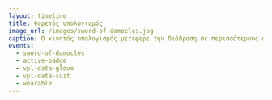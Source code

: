 ```yaml
---
layout: timeline
title: Φορετός υπολογισμός
image_url: /images/sword-of-damocles.jpg
caption: Ο κινητός υπολογισμός μετέφερε την διάδραση σε περισσότερους ανθρώπους από κάθε προηγούμενη τεχνολογία καθώς δεν είχε τους περιορισμούς του όγκου και της τιμής, ενώ ταυτόχρονα ήταν και το πιο εύχρηστο σύστημα.
events:
  - sword-of-damocles 
  - active-badge
  - vpl-data-glove
  - vpl-data-suit
  - wearable
---
```


